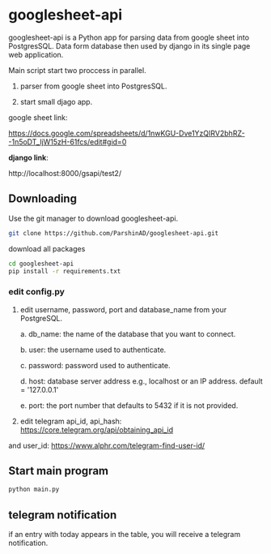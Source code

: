 # googlesheet-api

googlesheet-api is a Python app for parsing data from google sheet into PostgresSQL. Data form database then used by django in its single page web application.

Main script start two proccess in parallel.
  
  1) parser from google sheet into PostgresSQL.
  
  2) start small djago app.
  
google sheet link:

https://docs.google.com/spreadsheets/d/1nwKGU-Dve1YzQIRV2bhRZ--1n5oDT_IjW15zH-61fcs/edit#gid=0

**django link**:

http://localhost:8000/gsapi/test2/


## Downloading

Use the git manager to download googlesheet-api.

```bash
git clone https://github.com/ParshinAD/googlesheet-api.git
```

download all packages

```bash
cd googlesheet-api
pip install -r requirements.txt
```

### edit config.py

1) edit username, password, port and database_name from your PostgreSQL.

    a. db_name: the name of the database that you want to connect.

    b. user: the username used to authenticate.

    c. password: password used to authenticate.

    d. host: database server address e.g., localhost or an IP address. default = '127.0.0.1'

    e. port: the port number that defaults to 5432 if it is not provided.

2) edit telegram api_id, api_hash: https://core.telegram.org/api/obtaining_api_id

and user_id: https://www.alphr.com/telegram-find-user-id/

## Start main program

```bash
python main.py
```

## telegram notification

if an entry with today appears in the table, you will receive a telegram notification.

